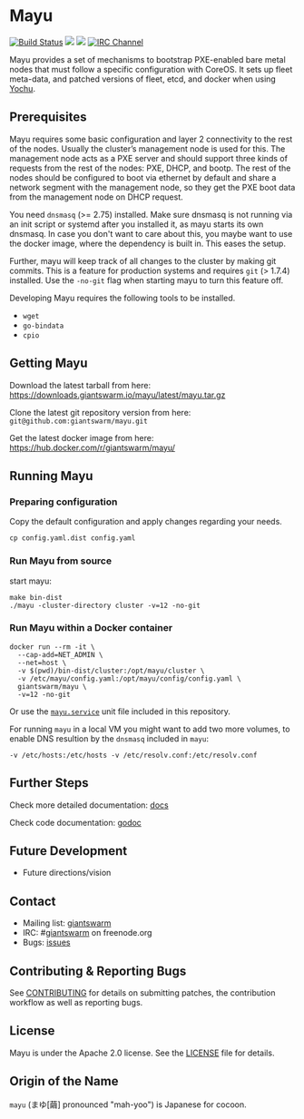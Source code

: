 # Mayu

[![Build Status](https://api.travis-ci.org/giantswarm/mayu.svg)](https://travis-ci.org/giantswarm/mayu)
[![](https://godoc.org/github.com/giantswarm/mayu?status.svg)](http://godoc.org/github.com/giantswarm/mayu) [![](https://img.shields.io/docker/pulls/giantswarm/mayu.svg)](http://hub.docker.com/giantswarm/mayu) [![IRC Channel](https://img.shields.io/badge/irc-%23giantswarm-blue.svg)](https://kiwiirc.com/client/irc.freenode.net/#giantswarm)

Mayu provides a set of mechanisms to bootstrap PXE-enabled bare metal nodes
that must follow a specific configuration with CoreOS. It sets up fleet
meta-data, and patched versions of fleet, etcd, and docker when using 
[Yochu](https://github.com/giantswarm/yochu).

## Prerequisites

Mayu requires some basic configuration and layer 2 connectivity to the rest
of the nodes. Usually the cluster’s management node is used for this. The
management node acts as a PXE server and should support three kinds of requests
from the rest of the nodes: PXE, DHCP, and bootp. The rest of the nodes should
be configured to boot via ethernet by default and share a network segment with
the management node, so they get the PXE boot data from the management node on
DHCP request.

You need `dnsmasq` (>= 2.75) installed. Make sure dnsmasq is not running via an
init script or systemd after you installed it, as mayu starts its own
dnsmasq. In case you don't want to care about this, you maybe want to use the
docker image, where the dependency is built in. This eases the setup.

Further, mayu will keep track of all changes to the cluster by making git
commits. This is a feature for production systems and requires `git` (> 1.7.4)
installed. Use the `-no-git` flag when starting mayu to turn this feature off.

Developing Mayu requires the following tools to be installed.

 * `wget`
 * `go-bindata`
 * `cpio`

## Getting Mayu

Download the latest tarball from here: https://downloads.giantswarm.io/mayu/latest/mayu.tar.gz

Clone the latest git repository version from here: `git@github.com:giantswarm/mayu.git`

Get the latest docker image from here: https://hub.docker.com/r/giantswarm/mayu/

## Running Mayu

### Preparing configuration

Copy the default configuration and apply changes regarding your needs.

```
cp config.yaml.dist config.yaml
```

### Run Mayu from source

start mayu:
```
make bin-dist
./mayu -cluster-directory cluster -v=12 -no-git
```

### Run Mayu within a Docker container

```
docker run --rm -it \
  --cap-add=NET_ADMIN \
  --net=host \
  -v $(pwd)/bin-dist/cluster:/opt/mayu/cluster \
  -v /etc/mayu/config.yaml:/opt/mayu/config/config.yaml \
  giantswarm/mayu \
  -v=12 -no-git
```

Or use the [`mayu.service`](https://github.com/giantswarm/mayu/blob/master/mayu.service) unit file included in this repository.

For running `mayu` in a local VM you might want to add two more volumes, to
enable DNS resultion by the `dnsmasq` included in `mayu`:

```
-v /etc/hosts:/etc/hosts -v /etc/resolv.conf:/etc/resolv.conf
```

## Further Steps

Check more detailed documentation: [docs](docs)

Check code documentation: [godoc](https://godoc.org/github.com/giantswarm/mayu)

## Future Development

- Future directions/vision

## Contact

- Mailing list: [giantswarm](https://groups.google.com/forum/#!forum/giantswarm)
- IRC: #[giantswarm](irc://irc.freenode.org:6667/#giantswarm) on freenode.org
- Bugs: [issues](https://github.com/giantswarm/mayu/issues)

## Contributing & Reporting Bugs

See [CONTRIBUTING](CONTRIBUTING.md) for details on submitting patches, the
contribution workflow as well as reporting bugs.

## License

Mayu is under the Apache 2.0 license. See the [LICENSE](LICENSE) file for details.

## Origin of the Name

`mayu` (まゆ[繭] pronounced "mah-yoo") is Japanese for cocoon.
